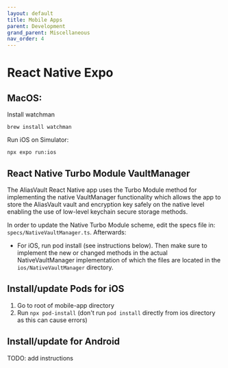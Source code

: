 ```yaml
---
layout: default
title: Mobile Apps
parent: Development
grand_parent: Miscellaneous
nav_order: 4
---
```


# React Native Expo

## MacOS:
Install watchman

```
brew install watchman
```

Run iOS on Simulator:

```
npx expo run:ios
```

## React Native Turbo Module VaultManager
The AliasVault React Native app uses the Turbo Module method for implementing the native VaultManager functionality which allows the app to store the AliasVault vault and encryption key safely on the native level enabling the use of low-level keychain secure storage methods.

In order to update the Native Turbo Module scheme, edit the specs file in: `specs/NativeVaultManager.ts`. Afterwards:
- For iOS, run pod install (see instructions below). Then make sure to implement the new or changed methods in the actual NativeVaultManager implementation of which the files are located in the `ios/NativeVaultManager` directory.

## Install/update Pods for iOS
1. Go to root of mobile-app directory
2. Run `npx pod-install` (don't run `pod install` directly from ios directory as this can cause errors)

## Install/update for Android
TODO: add instructions
